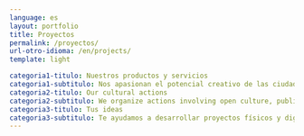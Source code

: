 ```yaml
---
language: es
layout: portfolio
title: Proyectos
permalink: /proyectos/
url-otro-idioma: /en/projects/
template: light

categoria1-titulo: Nuestros productos y servicios
categoria1-subtitulo: Nos apasionan el potencial creativo de las ciudades y las nuevas formas de participación
categoria2-titulo: Our cultural actions
categoria2-subtitulo: We organize actions involving open culture, public spaces and xxx always in collaboration (locales) todos los proyectos son locales
categoria3-titulo: Tus ideas
categoria3-subtitulo: Te ayudamos a desarrollar proyectos físicos y digitales combinando diseño, ingeniería y tecnología
---
```

